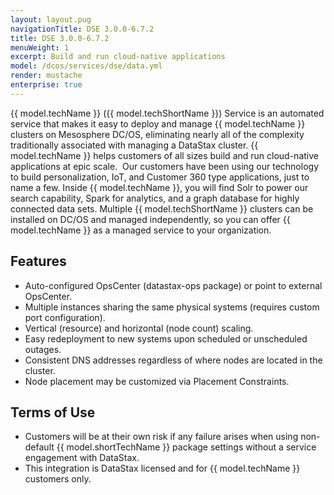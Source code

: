 ```yaml
---
layout: layout.pug
navigationTitle: DSE 3.0.0-6.7.2
title: DSE 3.0.0-6.7.2
menuWeight: 1
excerpt: Build and run cloud-native applications
model: /dcos/services/dse/data.yml
render: mustache
enterprise: true
---
```


{{ model.techName }} ({{ model.techShortName }}) Service is an automated service that makes it easy to deploy and manage {{ model.techName }} clusters on Mesosphere DC/OS, eliminating nearly all of the complexity traditionally associated with managing a DataStax cluster. {{ model.techName }} helps customers of all sizes build and run cloud-native applications at epic scale.  Our customers have been using our technology to build personalization, IoT, and Customer 360 type applications, just to name a few.  Inside {{ model.techName }}, you will find Solr to power our search capability, Spark for analytics, and a graph database for highly connected data sets. Multiple {{ model.techShortName }} clusters can be installed on DC/OS and managed independently, so you can offer {{ model.techName }} as a managed service to your organization.

## Features

- Auto-configured OpsCenter (datastax-ops package) or point to external OpsCenter.
- Multiple instances sharing the same physical systems (requires custom port configuration).
- Vertical (resource) and horizontal (node count) scaling.
- Easy redeployment to new systems upon scheduled or unscheduled outages.
- Consistent DNS addresses regardless of where nodes are located in the cluster.
- Node placement may be customized via Placement Constraints.


## Terms of Use

- Customers will be at their own risk if any failure arises when using non-default {{ model.shortTechName }} package settings without a service engagement with DataStax.
- This integration is DataStax licensed and for {{ model.techName }} customers only.
